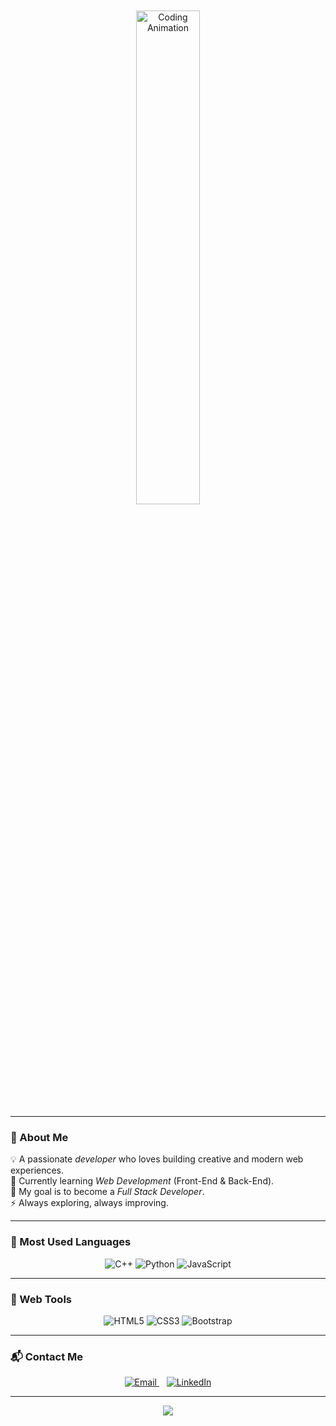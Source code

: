 <div align="center">
<br><br>

<!-- ====== Coding GIF ====== -->
<img src="https://raw.githubusercontent.com/abhisheknaiidu/abhisheknaiidu/master/code.gif" width="45%" alt="Coding Animation"/>

</div>

---

### 🧠 About Me  

💡 A passionate *developer* who loves building creative and modern web experiences.  
🌱 Currently learning *Web Development* (Front-End & Back-End).  
🎯 My goal is to become a *Full Stack Developer*.  
⚡ Always exploring, always improving.

---

### 🧩 Most Used Languages  

<div align="center">

![C++](https://img.shields.io/badge/C%2B%2B-00599C?style=for-the-badge&logo=c%2B%2B&logoColor=white)
![Python](https://img.shields.io/badge/Python-FFD43B?style=for-the-badge&logo=python&logoColor=black)
![JavaScript](https://img.shields.io/badge/JavaScript-F7DF1E?style=for-the-badge&logo=javascript&logoColor=black)

</div>

---

### 🎨 Web Tools  

<div align="center">

![HTML5](https://img.shields.io/badge/HTML5-E34F26?style=for-the-badge&logo=html5&logoColor=white)
![CSS3](https://img.shields.io/badge/CSS3-1572B6?style=for-the-badge&logo=css3&logoColor=white)
![Bootstrap](https://img.shields.io/badge/Bootstrap-7952B3?style=for-the-badge&logo=bootstrap&logoColor=white)

</div>

---

### 📬 Contact Me  

<p align="center">
  <a href="mailto:mohanedelmaghraby34@gmail.com" target="_blank">
    <img src="https://img.shields.io/badge/Email-D14836?style=for-the-badge&logo=gmail&logoColor=white" alt="Email"/>
  </a>
  &nbsp;&nbsp;
  <a href="https://www.linkedin.com/in/mohaned-mohsen-65817a372?utm_source=share&utm_campaign=share_via&utm_content=profile&utm_medium=android_app" target="_blank">
    <img src="https://img.shields.io/badge/LinkedIn-0077B5?style=for-the-badge&logo=linkedin&logoColor=white" alt="LinkedIn"/>
  </a>
</p>

---

<div align="center">

<img src="https://capsule-render.vercel.app/api?type=waving&color=00C2FF&height=80&section=footer"/>

</div>
